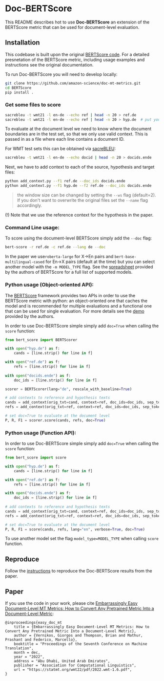 # Doc-BERTScore

This README describes hot to use **Doc-BERTScore** an extension of the BERTScore metric that can be used for document-level evaluation.  

## Installation

This codebase is built upon the original [BERTScore code](https://github.com/Tiiiger/bert_score). For a detailed presnetation of the BERTScore metric, including usage examples and instructions see the original documentation.

To run Doc-BERTScore you will need to develop locally:
```bash
git clone https://github.com/amazon-science/doc-mt-metrics.git
cd BERTScore
pip install .
```

### Get some files to score
```bash
sacrebleu -t wmt21 -l en-de --echo ref | head -n 20 > ref.de
sacrebleu -t wmt21 -l en-de --echo ref | head -n 20 > hyp.de  # put your system output here
```
To evaluate at the document level we need to know where the document boundaries are in the test set, so that we only use valid context. This is passed in as a file where each line contains a document ID.

For WMT test sets this can be obtained via [sacreBLEU](https://github.com/mjpost/sacrebleu):
```bash
sacrebleu -t wmt21 -l en-de --echo docid | head -n 20 > docids.ende
```
Next, we have to add context to each of the source, hypothesis and target files:
```bash
python add_context.py --f1 ref.de --doc_ids docids.ende
python add_context.py --f1 hyp.de --f2 ref.de --doc_ids docids.ende
```
> the window size can be changed by setting the `--ws` flag (default=2). 
> If you don't want to overwrite the original files set the `--name` flag accordingly.

(!) Note that we use the reference context for the hypothesis in the paper.

### Command Line usage:

To score using the document-level BERTScore simply add the `--doc` flag:
```bash
bert-score -r ref.de -c ref.de --lang de --doc
```

In the paper we use`roberta-large` for X->En pairs and `bert-base-multilingual-cased` for En->X pairs (default at the time) but you can select another model with the `-m MODEL_TYPE` flag. See the [spreadsheet](https://docs.google.com/spreadsheets/d/1RKOVpselB98Nnh_EOC4A2BYn8_201tmPODpNWu4w7xI/edit?usp=sharing) provided by the authors of BERTScore for a full list of supported models.

### Python usage (Object-oriented API):

The [BERTScore](https://github.com/Tiiiger/bert_score) framework provides two APIs in order to use the BERTScore metric with python: an object-oriented one that caches the model and is recommended for multiple evaluations and a functional one that can be used for single evaluation. For more details see the [demo](https://github.com/Tiiiger/bert_score/blob/master/example/Demo.ipynb) provided by the authors.

In order to use Doc-BERTScore simple simply add `doc=True` when calling the `score` function:

```python
from bert_score import BERTScorer

with open("hyp.de") as f:
    cands = [line.strip() for line in f]

with open("ref.de") as f:
    refs = [line.strip() for line in f]
    
with open("docids.ende") as f:
    doc_ids = [line.strip() for line in f]

scorer = BERTScorer(lang="de", rescale_with_baseline=True)

# add contexts to reference and hypothesis texts
cands = add_context(orig_txt=cand, context=ref, doc_ids=doc_ids, sep_token=scorer._tokenizer.sep_token)
refs = add_context(orig_txt=ref, context=ref, doc_ids=doc_ids, sep_token=scorer._tokenizer.sep_token)

# set doc=True to evaluate at the document level
P, R, F1 = scorer.score(cands, refs, doc=True)
```
### Python usage (Function API):

In order to use Doc-BERTScore simple simply add `doc=True` when calling the `score` function:

```python
from bert_score import score

with open("hyp.de") as f:
    cands = [line.strip() for line in f]

with open("ref.de") as f:
    refs = [line.strip() for line in f]

with open("docids.ende") as f:
    doc_ids = [line.strip() for line in f]
    
# add contexts to reference and hypothesis texts
cands = add_context(orig_txt=cand, context=ref, doc_ids=doc_ids, sep_token="</s>")
refs = add_context(orig_txt=ref, context=ref, doc_ids=doc_ids, sep_token="</s>")

# set doc=True to evaluate at the document level
P, R, F1 = score(cands, refs, lang="en", verbose=True, doc=True)
```

To use another model set the flag `model_type=MODEL_TYPE` when calling `score` function.

## Reproduce
Follow the [instructions](reproduce/) to reproduce the Doc-BERTScore results from the paper.

## Paper

If you use the code in your work, please cite [Embarrassingly Easy Document-Level MT Metrics: How to Convert Any Pretrained Metric Into a Document-Level Metric](https://statmt.org/wmt22/pdf/2022.wmt-1.6.pdf):

```
@inproceedings{easy_doc_mt
    title = {Embarrassingly Easy Document-Level MT Metrics: How to Convert Any Pretrained Metric Into a Document-Level Metric},
    author = {Vernikos, Giorgos and Thompson, Brian and Mathur, Prashant and Federico, Marcello},
    booktitle = "Proceedings of the Seventh Conference on Machine Translation",
    month = dec,
    year = "2022",
    address = "Abu Dhabi, United Arab Emirates",
    publisher = "Association for Computational Linguistics",
    url = "https://statmt.org/wmt22/pdf/2022.wmt-1.6.pdf",
}
```
